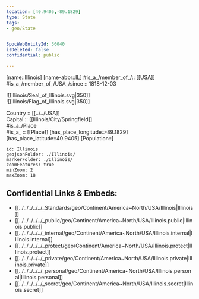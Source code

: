 ```yaml
---
location: [40.9405,-89.1829] 
type: State
tags:
- geo/State


SpocWebEntityId: 36040
isDeleted: false
confidential: public

---
```

[name::Illinois] 
[name-abbr::IL] 
#is_a_/member_of_/:: [[USA]]
#is_a_/member_of_/USA_/since :: 1818-12-03 


![[Illinois/Seal_of_Illinois.svg|350]]  
![[Illinois/Flag_of_Illinois.svg|350]]  

Country :: [[../../USA]]  
Capital :: [[Illinois/City/Springfield]]  
#is_a_/Place  
#is_a_ :: [[Place]] 
[has_place_longitude::-89.1829] 
[has_place_latitude::40.9405] 
[Population::] 



```leaflet
id: Illinois
geojsonFolder: ./Illinois/
markerFolder: ./Illinois/
zoomFeatures: true 
minZoom: 2 
maxZoom: 18
```


## Confidential Links & Embeds: 
- [[../../../../../_Standards/geo/Continent/America~North/USA/Illinois|Illinois]] 
- [[../../../../../_public/geo/Continent/America~North/USA/Illinois.public|Illinois.public]] 
- [[../../../../../_internal/geo/Continent/America~North/USA/Illinois.internal|Illinois.internal]] 
- [[../../../../../_protect/geo/Continent/America~North/USA/Illinois.protect|Illinois.protect]] 
- [[../../../../../_private/geo/Continent/America~North/USA/Illinois.private|Illinois.private]] 
- [[../../../../../_personal/geo/Continent/America~North/USA/Illinois.personal|Illinois.personal]] 
- [[../../../../../_secret/geo/Continent/America~North/USA/Illinois.secret|Illinois.secret]] 
